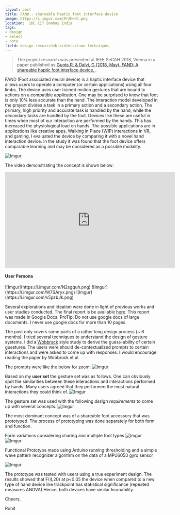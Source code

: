 ```yaml
---
layout: post
title: FAND - shareable haptic foot interface device
image: https://i.imgur.com/Pr2hwhl.png
location:  IDC IIT Bombay India
tags:
- design
- select 
- note
field: design research<br>interaction techniques
---
```


>The project research was presented at IEEE SeGAH 2018, Vienna in a paper published as <a href="https://ieeexplore.ieee.org/abstract/document/8401321"> Gupta,R. &amp; Dalvi, G (2018, May). FAND: A shareable haptic foot interface device. </a> .

FAND (Foot associated neural device) is a haptic interface device that allows users to operate a computer (or certain applications) using all four limbs. The device uses user trained motion gestures that are bound to actions on a compatible application. One may be surprised to know that foot is only 10% less accurate than the hand. The interaction model developed in the project divides a task in a primary action and a secondary action. The primary, high priority and accurate task is handled by the hand, while the secondary tasks are handled by the foot. Devices like these are useful in times when most of our interaction are performed by the hands. This has increased the physiological load on hands. The possible applications are in applications like creative apps, Walking in Place (WIP) interactions in VR, and gaming. I evaluated the device by comparing it with a novel hand interaction device. In the study it was found that the foot device offers comparable learning and may be considered as a possible modality. 

![Imgur](https://i.imgur.com/Vxondpp.png)

The video demonstrating the concept is shown below:

<iframe width="560" height="315" src="https://www.youtube.com/embed/ByvJjlRdu9M" frameborder="0" gesture="media" allow="encrypted-media" allowfullscreen></iframe>


<h4>User Persona</h4>
![Imgur](https://i.imgur.com/N2sgquh.png)
![Imgur](https://i.imgur.com/W7SAryx.png)
![Imgur](https://i.imgur.com/v5pzbJk.png)


Several explorations and ideation were done in light of previous works and user studies conducted. The final report is be available [here](https://drive.google.com/file/d/1CH4XgkzvzWaVjZDxJgtrWlma4ZTeb1hH/view?usp=sharing). This report was made in Google Docs. ProTip: Do not use google docs of large documents. I never use google docs for more than 10 pages. 

The post only covers some parts of a rather long design process (~ 6 months). I tried several techniques to understand the design of gesture systems. I did a [Wobbrock](https://faculty.washington.edu/wobbrock/) style study to derive the guess-ability of certain guestures. The users were should de-contextualized prompts to certain interactions and were asked to come up with responses. I would encourage reading the paper by Wobbrock et al.

The prompts were like the below for zoom:
![Imgur](https://i.imgur.com/AfqMZQs.gif)

Based on my **user set** the gesture set was as follows. One can obviously spot the similarities between these interactions and interactions performed by hands. Many users agreed that they performed the most natural interactions they could think of.
![Imgur](https://i.imgur.com/P87F5J1.png)

The gesture set was used with the following *design requirements* to come up with several concepts.
![Imgur](https://i.imgur.com/1VtQrY4.png)

The most dominant concept was of a shareable foot accessory that was prototyped. The process of prototyping was done separately for both form and function.

Form variations considering sharing and multiple foot types
![Imgur](https://i.imgur.com/OuFxiwN.png)
![Imgur](https://i.imgur.com/fokP6Um.png)

Functional Prototype made using Arduino running thresholding and a simple wave pattern recognizer algorithm on the data of a MPU6050 gyro sensor

![Imgur](https://i.imgur.com/TGOhCAQ.png)

The prototype was tested with users using a true experiment design. The results showed that F(4,20) at p<0.05 the device when compared to a new type of hand device like trackpoint has statistical significance (repeated measures ANOVA).Hence, both devices have similar learnability.

Cheers,

Rohit
